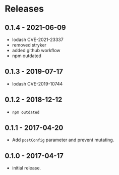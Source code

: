 # Releases

## 0.1.4 - 2021-06-09

- lodash CVE-2021-23337
- removed stryker
- added github workflow
- npm outdated

## 0.1.3 - 2019-07-17

- lodash CVE-2019-10744

## 0.1.2 - 2018-12-12

- `npm outdated`

## 0.1.1 - 2017-04-20

- Add `postConfig` parameter and prevent mutating.

## 0.1.0 - 2017-04-17

- initial release.
